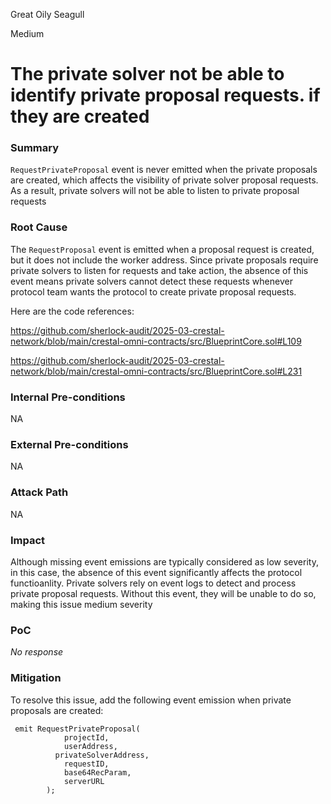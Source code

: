 Great Oily Seagull

Medium

# The private solver not be able to identify private proposal requests. if they are created

### Summary

`RequestPrivateProposal` event is never emitted when the private proposals are created, which affects the visibility of private solver proposal requests. As a result, private solvers will not be able to listen to private proposal requests

### Root Cause

The `RequestProposal` event is emitted when a proposal request is created, but it does not include the worker address. Since private proposals require private solvers to listen for requests and take action, the absence of this event means private solvers cannot detect these requests whenever protocol team wants the protocol to create private proposal requests.

Here are the code references:

https://github.com/sherlock-audit/2025-03-crestal-network/blob/main/crestal-omni-contracts/src/BlueprintCore.sol#L109

https://github.com/sherlock-audit/2025-03-crestal-network/blob/main/crestal-omni-contracts/src/BlueprintCore.sol#L231


### Internal Pre-conditions

NA

### External Pre-conditions

NA

### Attack Path

NA

### Impact

Although missing event emissions are typically considered as low severity, in this case, the absence of this event significantly affects the protocol functioanlity. Private solvers rely on event logs to detect and process private proposal requests. Without this event, they will be unable to do so, making this issue medium severity

### PoC

_No response_

### Mitigation

To resolve this issue, add the following event emission when private proposals are created:

```solidity
 emit RequestPrivateProposal(
            projectId,
            userAddress,
          privateSolverAddress,
            requestID,
            base64RecParam,
            serverURL
        );
```